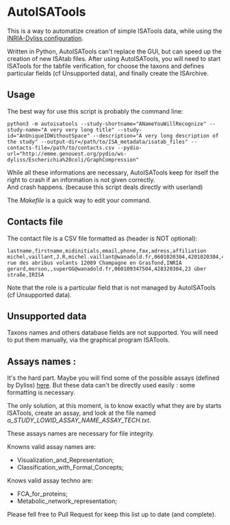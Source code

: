 # AutoISATools
This is a way to automatize creation of simple ISATools data, while using the [INRIA-Dyliss configuration](https://www.e-biogenouest.org/groups/dyliss/wiki).

Written in Python, AutoISATools can't replace the GUI, but can speed up the creation of new ISAtab files.
After using AutoISATools, you will need to start ISATools for the tabfile verification,
for choose the taxons and defines particular fields (cf Unsupported data), and finally create the ISArchive.



## Usage
The best way for use this script is probably the command line:

    python3 -m autoisatools --study-shortname="ANameYouWillRecognize" --study-name="A very very long title" --study-id="AnUniqueIDWithoutSpace" --description="A very long description of the study" --output-dir=/path/to/ISA_metadata/isatab_files" --contacts-file=/path/to/contacts.csv --pydio-url="http://emme.genouest.org/pydio/ws-dyliss/Escherichia%20coli/GraphCompression"

While all these informations are necessary, AutoISATools keep for itself the right to crash if an information is not given correctly.  
And crash happens. (because this script deals directly with userland)

The *Makefile* is a quick way to edit your command.


## Contacts file
The contact file is a CSV file formatted as (header is NOT optional):

    lastname,firstname,midinitials,email,phone,fax,adress,affiliation
    michel,vaillant,J.R,michel.vaillant@wanadold.fr,0601020304,4201020304,42 rue des abribus volants 12089 Champagne en Grasfond,INRIA
    gerard,morson,,superGG@wanadold.fr,060109347504,428320304,23 über straße,IRISA

Note that the role is a particular field that is not managed by AutoISATools (cf Unsupported data).



## Unsupported data
Taxons names and others database fields are not supported.
You will need to put them manually, via the graphical program ISATools.


## Assays names :
It's the hard part.
Maybe you will find some of the possible assays (defined by Dyliss) [here](https://www.e-biogenouest.org/groups/dyliss/wiki).
But these data can't be directly used easily : some formatting is necessary.

The only solution, at this moment, is to know exactly what they are by starts ISATools, create an assay, and look at the file named *a_STUDY_LOWID_ASSAY_NAME_ASSAY_TECH.txt*.

These assays names are necessary for file integrity.

Knowns valid assay names are:
- Visualization_and_Representation;
- Classification_with_Formal_Concepts;

Knows valid assay techno are:
- FCA_for_proteins;
- Metabolic_network_representation;

Please fell free to Pull Request for keep this list up to date (and complete).
